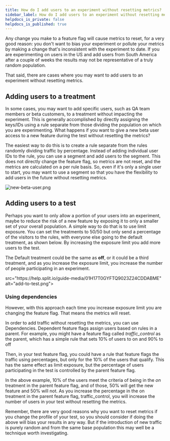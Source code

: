 ```yaml
---
title: How do I add users to an experiment without resetting metrics?
sidebar_label: How do I add users to an experiment without resetting metrics?
helpdocs_is_private: false
helpdocs_is_published: true
---
```


<p>
  <button hidden style={{borderRadius:'8px', border:'1px', fontFamily:'Courier New', fontWeight:'800', textAlign:'left'}}> help.split.io link: https://help.split.io/hc/en-us/articles/360061143571-How-do-I-add-users-to-an-experiment-without-resetting-metrics <br /> ✘ images still hosted on help.split.io </button>
</p>

<p>
  Any change you make to a feature flag will cause metrics to reset, for a very
  good reason: you don't want to bias your experiment or pollute your metrics by
  making a change that's inconsistent with the experiment to date. If you are experimenting
  on users in the US and add users from South America after a couple of weeks the
  results may not be representative of a truly random population.
</p>
<p>
  That said, there are cases where you may want to add users to an experiment without
  resetting metrics.
</p>

## Adding users to a treatment

<p>
  In some cases, you may want to add specific users, such as QA team members or
  beta customers, to a treatment without impacting the experiment. This is generally
  accomplished by directly assigning the keys/IDs using a rule separate from those
  dividing the population on which you are experimenting. What happens if you want
  to give a new beta user access to a new feature during the test without resetting
  the metrics?
</p>
<p>
  The easiest way to do this is to create a rule separate from the rules randomly
  dividing traffic by percentage. Instead of adding individual user IDs to the
  rule, you can use a segment and add users to the segment. This does not directly
  change the feature flag, so metrics are not reset, and the metrics are calculated
  on a per rule basis. So, even if it's only a single user to start, you may want
  to use a segment so that you have the flexibility to add users in the future
  without resetting metrics.
</p>
<p>
  <img src="https://help.split.io/guide-media/01H17SW4SGER1AHPFPY2SME1AJ" alt="new-beta-user.png" />
</p>

## Adding users to a test

<p>
  Perhaps you want to only allow a portion of your users into an experiment, maybe
  to reduce the risk of a new feature by exposing it to only a smaller set of your
  overall population. A simple way to do that is to use limit exposure. You
  can set the treatments to 50/50 but only send a percentage of the visitors to
  the rules, with everyone else going to the default treatment, as shown below.
  By increasing the exposure limit you add more users to the test.
</p>
<p>
  The Default treatment could be the same as <strong>off</strong>, or it could
  be a third treatment, and as you increase the exposure limit, you increase the
  number of people participating in an experiment.
</p>
<p>
   src="https://help.split.io/guide-media/01H17T0GYFTQ9023Z24CDDABME" alt="add-to-test.png">
</p>

### Using dependencies

<p>
  However, with this approach each time you increase exposure limit you are changing
  the feature flag. That means the metrics will reset.
</p>
<p>
  In order to add traffic without resetting the metrics, you can use Dependencies.
  Dependent feature flags assign users based on rules in a parent. For example,
  you might have a feature flag called <em>traffic_control</em> as the parent,
  which has a simple rule that sets 10% of users to on and 90% to off
</p>
<p>
  Then, in your test feature flag, you could have a rule that feature flags the
  traffic using percentages, but only for the 10% of the users that qualify. This
  has the same effect as limit exposure, but the percentage of users participating
  in the test is controlled by the parent feature flag.
</p>
<p>
  In the above example, 10% of the users meet the criteria of being in the
  <em>on</em> treatment in the parent feature flag, and of those, 50% will get
  the new feature and 50% will not. As you increase the percentage in the
  on treatment in the parent feature flag, traffic_control, you will increase the
  number of users in your test without resetting the metrics.
</p>
<p>
  Remember, there are very good reasons why you want to reset metrics if you change
  the profile of your test, so you should consider if doing the above will bias
  your results in any way. But if the introduction of new traffic is purely
  random and from the same base population this may well be a technique worth investigating.
</p>